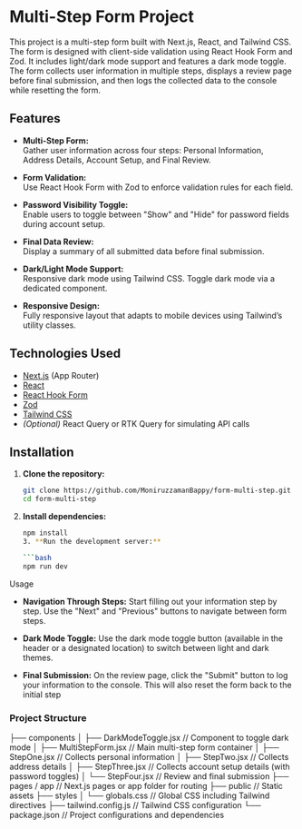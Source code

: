 # Multi-Step Form Project

This project is a multi-step form built with Next.js, React, and Tailwind CSS. The form is designed with client-side validation using React Hook Form and Zod. It includes light/dark mode support and features a dark mode toggle. The form collects user information in multiple steps, displays a review page before final submission, and then logs the collected data to the console while resetting the form.

## Features

- **Multi-Step Form:**  
  Gather user information across four steps: Personal Information, Address Details, Account Setup, and Final Review.
  
- **Form Validation:**  
  Use React Hook Form with Zod to enforce validation rules for each field.
  
- **Password Visibility Toggle:**  
  Enable users to toggle between "Show" and "Hide" for password fields during account setup.
  
- **Final Data Review:**  
  Display a summary of all submitted data before final submission.
  
- **Dark/Light Mode Support:**  
  Responsive dark mode using Tailwind CSS. Toggle dark mode via a dedicated component.
  
- **Responsive Design:**  
  Fully responsive layout that adapts to mobile devices using Tailwind’s utility classes.

## Technologies Used

- [Next.js](https://nextjs.org/) (App Router)
- [React](https://reactjs.org/)
- [React Hook Form](https://react-hook-form.com/)
- [Zod](https://github.com/colinhacks/zod)
- [Tailwind CSS](https://tailwindcss.com/)
- *(Optional)* React Query or RTK Query for simulating API calls

## Installation

1. **Clone the repository:**

   ```bash
   git clone https://github.com/MoniruzzamanBappy/form-multi-step.git
   cd form-multi-step
2. **Install dependencies:**

   ```bash
   npm install
   3. **Run the development server:**

   ```bash
   npm run dev

Usage
- **Navigation Through Steps:**
Start filling out your information step by step. Use the "Next" and "Previous" buttons to navigate between form steps.

- **Dark Mode Toggle:**
Use the dark mode toggle button (available in the header or a designated location) to switch between light and dark themes.

- **Final Submission:**
On the review page, click the "Submit" button to log your information to the console. This will also reset the form back to the initial step

### Project Structure
├── components
│   ├── DarkModeToggle.jsx     // Component to toggle dark mode
│   ├── MultiStepForm.jsx      // Main multi-step form container
│   ├── StepOne.jsx            // Collects personal information
│   ├── StepTwo.jsx            // Collects address details
│   ├── StepThree.jsx          // Collects account setup details (with password toggles)
│   └── StepFour.jsx           // Review and final submission
├── pages / app                // Next.js pages or app folder for routing
├── public                     // Static assets
├── styles
│   └── globals.css            // Global CSS including Tailwind directives
├── tailwind.config.js         // Tailwind CSS configuration
└── package.json               // Project configurations and dependencies
